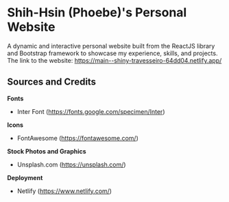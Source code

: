 # Shih-Hsin (Phoebe)'s Personal Website 

A dynamic and interactive personal website built from the ReactJS library and Bootstrap framework to showcase my experience, skills, and projects.
The link to the website: https://main--shiny-travesseiro-64dd04.netlify.app/

## Sources and Credits
**Fonts**
- Inter Font (https://fonts.google.com/specimen/Inter)

**Icons**
- FontAwesome (https://fontawesome.com/)

**Stock Photos and Graphics**
- Unsplash.com (https://unsplash.com/)

**Deployment**
- Netlify (https://www.netlify.com/)
